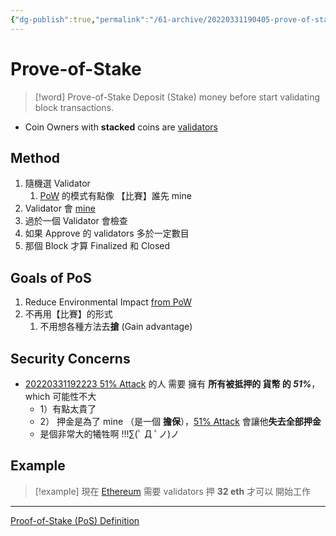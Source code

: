```yaml
---
{"dg-publish":true,"permalink":"/61-archive/20220331190405-prove-of-stake/","dgHomeLink":true,"dgPassFrontmatter":false}
---
```



# Prove-of-Stake

> [!word] Prove-of-Stake
> Deposit (Stake) money before start validating block transactions.

- Coin Owners with **stacked** coins are [validators](validators)

## Method

1. 隨機選 Validator
   1. [PoW](20220331184401%20Prove-of-Work.md) 的模式有點像 【比賽】誰先 mine
2. Validator 會 [mine](mine)
3. 過於一個 Validator 會檢查
4. 如果 Approve 的 validators 多於一定數目
5. 那個 Block 才算 Finalized 和 Closed

## Goals of PoS

1. Reduce Environmental Impact [from PoW](20220331184401%20Prove-of-Work#^a425ca)
2. 不再用【比賽】的形式
   1. 不用想各種方法去**搶** (Gain advantage)

## Security Concerns

- [20220331192223 51% Attack](20220331192223%205120Attack.md) 的人 需要 擁有 **所有被抵押的 貨幣 的 _51%_**，which 可能性不大
  - 1）有點太貴了
  - 2） 押金是為了 mine （是一個 **擔保**），[51% Attack](20220331192223%2051%%20Attack.md) 會讓他**失去全部押金**
  - 是個非常大的犧牲啊 !!!∑(ﾟ Д ﾟノ)ノ

## Example

> [!example]
> 現在 [Ethereum](20220327120946-ethereum.md) 需要 validators 押 **32 eth** 才可以 開始工作

---

[Proof-of-Stake (PoS) Definition](<https://www.investopedia.com/terms/p/proof-stake-pos.asp#:~:text=of%2DStake%20FAQs-,What%20Is%20Proof%2Dof%2DStake%20(PoS)%3F,and%20keeping%20the%20database%20secure.>)
